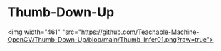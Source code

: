 # Thumb-Down-Up

<img width="461" "src="https://github.com/Teachable-Machine-OpenCV/Thumb-Down-Up/blob/main/Thumb_Infer01.png?raw=true">

